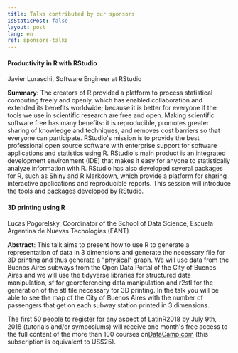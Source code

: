 ```yaml
---
title: Talks contributed by our sponsors
isStaticPost: false
layout: post
lang: en
ref: sponsors-talks
---
```


#### Productivity in R with RStudio 

Javier Luraschi, Software Engineer at RStudio

**Summary**: The creators of R provided a platform to process statistical computing freely and openly, which has enabled collaboration and extended its benefits worldwide; because it is better for everyone if the tools we use in scientific research are free and open. Making scientific software free has many benefits: it is reproducible, promotes greater sharing of knowledge and techniques, and removes cost barriers so that everyone can participate.
RStudio's mission is to provide the best professional open source software with enterprise support for software applications and statistics using R. RStudio's main product is an integrated development environment (IDE) that makes it easy for anyone to statistically analyze information with R. RStudio has also developed several packages for R, such as Shiny and R Markdown, which provide a platform for sharing interactive applications and reproducible reports. This session will introduce the tools and packages developed by RStudio.

#### 3D printing using R

Lucas Pogorelsky, Coordinator of the School of Data Science, Escuela Argentina de Nuevas Tecnologías (EANT)

**Abstract**: This talk aims to present how to use R to generate a representation of data in 3 dimensions and generate the necessary file for 3D printing and thus generate a "physical" graph. We will use data from the Buenos Aires subways from the Open Data Portal of the City of Buenos Aires and we will use the tidyverse libraries for structured data manipulation, sf for georeferencing data manipulation and r2stl for the generation of the stl file necessary for 3D printing. In the talk you will be able to see the map of the City of Buenos Aires with the number of passengers that get on each subway station printed in 3 dimensions.

The first 50 people to register for any aspect of LatinR2018 by July 9th, 2018 (tutorials and/or symposiums) will receive one month's free access to the full content of the more than 100 courses on[DataCamp.com](https://www.datacamp.com/) (this subscription is equivalent to US$25).
